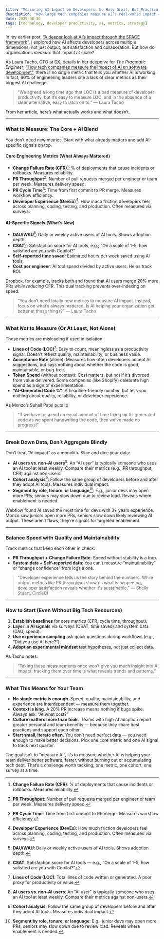 ```yaml
---
title: "Measuring AI Impact on Developers: No Holy Grail, But Practical Paths Forward"
description: "How large tech companies measure AI’s real-world impact — and what smaller teams can adapt. Spoiler: It’s not about lines of code."
date: 2025-08-30
tags: [technology, developer productivity, ai, metrics, strategy]
---
```


In my earlier post, [“A deeper look at AI’s impact through the SPACE framework”](/blog/a-deeper-look-at-ais-impact-through-the-space-framework/), I explored how AI affects developers across multiple dimensions; not just output, but satisfaction and collaboration. But how do organisations *measure* that impact at scale?

As Laura Tacho, CTO at DX, details in her deepdive for *The Pragmatic Engineer*, [“How tech companies measure the impact of AI on software development”](https://newsletter.pragmaticengineer.com/p/how-tech-companies-measure-the-impact-of-ai), there is no single metric that tells you whether AI is working. In fact, 60% of engineering leaders cite a lack of clear metrics as their biggest AI challenge.

> “We agreed a long time ago that LOC is a bad measure of developer productivity, but it’s easy to measure LOC, and in the absence of a clear alternative, easy to latch on to.” — Laura Tacho

From her article, here’s what actually works and what doesn’t.

---

### What to Measure: The Core + AI Blend

You don’t need new metrics. Start with what already matters and add AI-specific signals on top.

#### Core Engineering Metrics (What Always Mattered)

- **Change Failure Rate (CFR)**[^1]: % of deployments that cause incidents or rollbacks. Measures reliability.
- **PR Throughput**[^2]: Number of pull requests merged per engineer or team per week. Measures delivery speed.
- **PR Cycle Time**[^3]: Time from first commit to PR merge. Measures workflow efficiency.
- **Developer Experience (DevEx)**[^4]: How much friction developers feel across planning, coding, testing, and production. Often measured via surveys.

#### AI-Specific Signals (What’s New)

- **DAU/WAU**[^5]: Daily or weekly active users of AI tools. Shows adoption depth.
- **CSAT**[^6]: Satisfaction score for AI tools, e.g.; “On a scale of 1–5, how satisfied are you with Copilot?”
- **Self-reported time saved**: Estimated hours per week saved using AI tools.
- **Cost per engineer**: AI tool spend divided by active users. Helps track ROI.

Dropbox, for example, tracks both and found that AI users merge 20% more PRs *while reducing* CFR. This dual tracking prevents over-indexing on speed.

> “You don’t need totally new metrics to measure AI impact. Instead, focus on what’s always mattered. Is AI helping your organization get better at those things?” — Laura Tacho

---

### What *Not* to Measure (Or At Least, Not Alone)

These metrics are misleading if used in isolation:

- **Lines of Code (LOC)**[^7]: Easy to count, meaningless as a productivity signal. Doesn’t reflect quality, maintainability, or business value.
- **Acceptance Rate** (alone): Measures how often developers accept AI suggestions, but says nothing about whether the code is good, maintainable, or bug-free.
- **Token Spend** (without context): Cost matters, but not if it’s divorced from value delivered. Some companies (like Shopify) celebrate high spend as a sign of experimentation.
- **“AI-Generated Code %”**: A headline-friendly number, but tells you nothing about quality, reliability, or developer experience.

As Monzo’s Suhail Patel puts it:

> “If we have to spend an equal amount of time fixing up AI-generated code as we spent handwriting the code, then we’ve made no progress!”

---

### Break Down Data, Don’t Aggregate Blindly

Don’t treat “AI impact” as a monolith. Slice and dice your data:

- **AI users vs. non-AI users**[^8]: An “AI user” is typically someone who uses an AI tool at least weekly. Compare their metrics (e.g., PR throughput, CFR) against non-users.
- **Cohort analysis**[^9]: Follow the same group of developers before and after they adopt AI tools. Measures individual impact.
- **Segment by role, tenure, or language**[^10]: E.g., junior devs may open more PRs; seniors may slow down due to review load. Reveals where enablement is needed.

Webflow found AI saved the most time for devs with 3+ years experience. Monzo saw juniors open more PRs, seniors slow down likely reviewing AI output. These aren’t flaws, they’re signals for targeted enablement.

---

### Balance Speed with Quality and Maintainability

Track metrics that keep each other in check:

- **PR Throughput + Change Failure Rate**: Speed without stability is a trap.
- **System data + Self-reported data**: You can’t measure “maintainability” or “change confidence” from logs alone.

> “Developer experience tells us the story behind the numbers. While output metrics like PR throughput show us what is happening, developer satisfaction reveals whether it's sustainable.” — Shelly Stuart, CircleCI

---

### How to Start (Even Without Big Tech Resources)

1. **Establish baselines** for core metrics (CFR, cycle time, throughput).
2. **Layer in AI signals** via surveys (CSAT, time saved) and system data (DAU, spend).
3. **Use experience sampling** ask quick questions during workflows (e.g., “Did you use AI here?”).
4. **Adopt an experimental mindset** test hypotheses, not just collect data.

As Tacho notes:

> “Taking these measurements once won’t give you much insight into AI impact; tracking them over time is what reveals trends and patterns.”

---

### What This Means for Your Team

- **No single metric is enough**. Speed, quality, maintainability, and experience are interdependent — measure them together.
- **Context is king**. A 20% PR increase means nothing if bugs spike. Always ask: “At what cost?”
- **Culture matters more than tools**. Teams with high AI adoption report greater personal and team benefits — because they share best practices and support each other.
- **Start small, iterate often**. You don’t need perfect data — you need enough to make better decisions. Pick one core metric and one AI signal to track next quarter.

The goal isn’t to “measure AI”, it’s to measure whether AI is helping your team deliver better software, faster, without burning out or accumulating tech debt. That’s a challenge worth tackling; one metric, one cohort, one survey at a time.

[^1]: **Change Failure Rate (CFR)**: % of deployments that cause incidents or rollbacks. Measures reliability.
[^2]: **PR Throughput**: Number of pull requests merged per engineer or team per week. Measures delivery speed.
[^3]: **PR Cycle Time**: Time from first commit to PR merge. Measures workflow efficiency.
[^4]: **Developer Experience (DevEx)**: How much friction developers feel across planning, coding, testing, and production. Often measured via surveys.
[^5]: **DAU/WAU**: Daily or weekly active users of AI tools. Shows adoption depth.
[^6]: **CSAT**: Satisfaction score for AI tools — e.g., “On a scale of 1–5, how satisfied are you with Copilot?”
[^7]: **Lines of Code (LOC)**: Total lines of code written or generated. A poor proxy for productivity or value.
[^8]: **AI users vs. non-AI users**: An “AI user” is typically someone who uses an AI tool at least weekly. Compare their metrics against non-users.
[^9]: **Cohort analysis**: Follow the same group of developers before and after they adopt AI tools. Measures individual impact.
[^10]: **Segment by role, tenure, or language**: E.g., junior devs may open more PRs; seniors may slow down due to review load. Reveals where enablement is needed.

